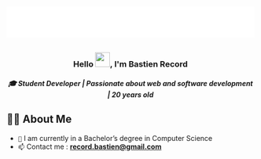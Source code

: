 <h1 align="center">
  <img src="https://github.com/bastos-rcd/bastos-rcd/blob/master/name.svg"/>
</h1>

<h3 align="center">
  Hello <img src="https://raw.githubusercontent.com/MartinHeinz/MartinHeinz/master/wave.gif" width="30px" height="30"/>, I'm Bastien Record
</h3>
<h5 align="center">
  🎓 <strong>Student Developer</strong> | Passionate about web and software development | 20 years old
</h5>

## 🙋‍♂️ About Me

- `🌱` I am currently in a Bachelor’s degree in Computer Science
- `📫` Contact me : **record.bastien@gmail.com**
